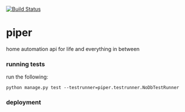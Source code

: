 [![Build Status](https://travis-ci.org/phouse512/piper.svg?branch=master)](https://travis-ci.org/phouse512/piper)

piper
=====

home automation api for life and everything in between

### running tests
run the following:

`python manage.py test --testrunner=piper.testrunner.NoDbTestRunner`

### deployment
